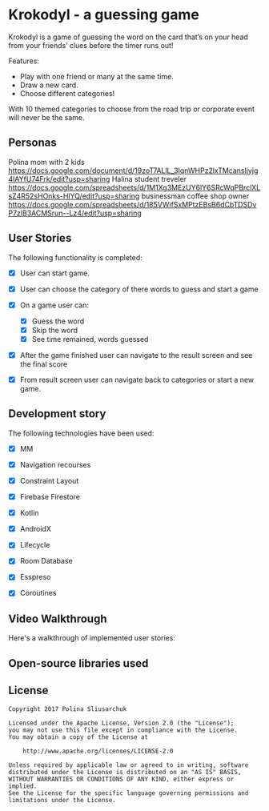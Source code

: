 # Krokodyl - a guessing game

 Krokodyl is a game of guessing the word on the card that’s on your head from your friends’ clues before the timer runs out!

Features:
- Play with one friend or many at the same time.
- Draw a new card.
- Choose different categories!

With 10 themed categories to choose from the road trip or corporate event will never be the same.

## Personas 
Polina mom with 2 kids https://docs.google.com/document/d/19zoT7ALlL_3IqnWHPz2lxTMcansIjyjg4lAYfU74Frk/edit?usp=sharing
Halina student treveler https://docs.google.com/spreadsheets/d/1M1Xg3MEzUY6lY6SRcWqPBrclXLsZ4R52sHOnks-HlYQ/edit?usp=sharing
businessman coffee shop owner  https://docs.google.com/spreadsheets/d/185VWifSxMPtzEBsB6dCbTDSDvP7zlB3ACMSrun--Lz4/edit?usp=sharing



## User Stories


The following functionality is completed:

* [x] User can start game.
* [x] User can choose the category of there words to guess and start a game
* [x] On a game user can:
  * [x] Guess the word
  * [x] Skip the word
  * [x] See time remained, words guessed
* [x] After the game finished user can navigate to the result screen and see the final score 
* [x] From result screen user can navigate back to categories or start a new game.



## Development story 

The following technologies have been used:
* [x] MM
* [x] Navigation recourses 
* [x] Constraint Layout 
* [x] Firebase Firestore 
* [x] Kotlin
* [x] AndroidX
* [x] Lifecycle 
* [x] Room Database
* [x] Esspreso 
* [x] Coroutines 



## Video Walkthrough

Here's a walkthrough of implemented user stories:


## Open-source libraries used


## License

    Copyright 2017 Polina Sliusarchuk

    Licensed under the Apache License, Version 2.0 (the "License");
    you may not use this file except in compliance with the License.
    You may obtain a copy of the License at

        http://www.apache.org/licenses/LICENSE-2.0

    Unless required by applicable law or agreed to in writing, software
    distributed under the License is distributed on an "AS IS" BASIS,
    WITHOUT WARRANTIES OR CONDITIONS OF ANY KIND, either express or implied.
    See the License for the specific language governing permissions and
    limitations under the License.
